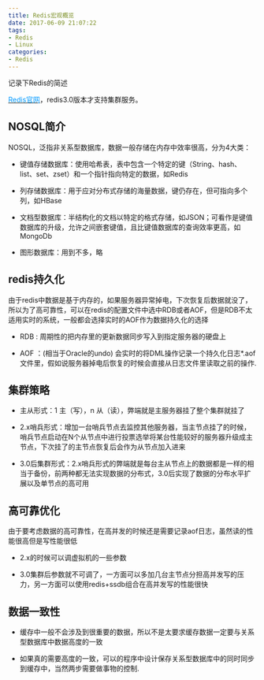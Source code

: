 ```yaml
---
title: Redis宏观概览
date: 2017-06-09 21:07:22
tags:
- Redis
- Linux
categories:
- Redis
---
```


记录下Redis的简述

<!--more-->

[<font color=#0099ff>Redis官网</font>](https://redis.io)，redis3.0版本才支持集群服务。

## NOSQL简介

NOSQL，泛指非关系型数据库，数据一般存储在内存中效率很高，分为4大类：

* 键值存储数据库：使用哈希表，表中包含一个特定的键（String、hash、list、set、zset）和一个指针指向特定的数据，如Redis

* 列存储数据库：用于应对分布式存储的海量数据，键仍存在，但可指向多个列，如HBase

* 文档型数据库：半结构化的文档以特定的格式存储，如JSON；可看作是键值数据库的升级，允许之间嵌套键值，且比键值数据库的查询效率更高，如MongoDb

* 图形数据库：用到不多，略 

## redis持久化

由于redis中数据是基于内存的，如果服务器异常掉电，下次恢复后数据就没了，所以为了高可靠性，可以在redis的配置文件中选中RDB或者AOF，但是RDB不太适用实时的系统，一般都会选择实时的AOF作为数据持久化的选择 

* RDB : 周期性的把内存里的更新数据同步写入到指定服务器的硬盘上

* AOF ：(相当于Oracle的undo) 会实时的将DML操作记录一个持久化日志*.aof文件里，假如说服务器掉电后恢复的时候会直接从日志文件里读取之前的操作.

## 集群策略

* 主从形式：1 主（写），n 从（读），弊端就是主服务器挂了整个集群就挂了

* 2.x哨兵形式：增加一台哨兵节点去监控其他服务器，当主节点挂了的时候，哨兵节点启动在N个从节点中进行投票选举将某台性能较好的服务器升级成主节点，下次挂了的主节点恢复后会作为从节点加入进来

* 3.0后集群形式：2.x哨兵形式的弊端就是每台主从节点上的数据都是一样的相当于备份，前两种都无法实现数据的分布式，3.0后实现了数据的分布水平扩展以及单节点的高可用

## 高可靠优化

由于要考虑数据的高可靠性，在高并发的时候还是需要记录aof日志，虽然读的性能很高但是写性能很低

* 2.x的时候可以调虚拟机的一些参数

* 3.0集群后参数就不可调了，一方面可以多加几台主节点分担高并发写的压力，另一方面可以使用redis+ssdb组合在高并发写的性能很快

## 数据一致性

* 缓存中一般不会涉及到很重要的数据，所以不是太要求缓存数据一定要与关系型数据库中数据高度的一致

* 如果真的需要高度的一致，可以的程序中设计保存关系型数据库中的同时同步到缓存中，当然两步需要做事物的控制.

